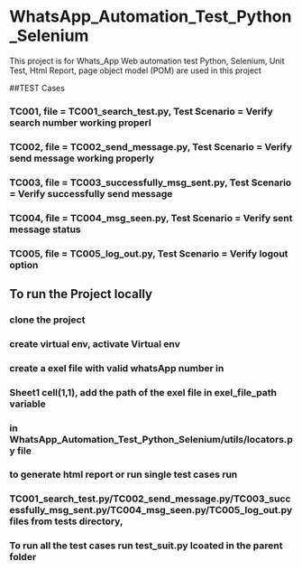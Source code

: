 # WhatsApp_Automation_Test_Python_Selenium
This project is for Whats_App Web automation test Python, Selenium, Unit Test, Html Report, page object model (POM) are used in this project


##TEST Cases 
### TC001, file = TC001_search_test.py,             Test Scenario = Verify search number working properl
### TC002, file = TC002_send_message.py,            Test Scenario = Verify send message working properly
### TC003, file = TC003_successfully_msg_sent.py,   Test Scenario = Verify successfully send message
### TC004, file = TC004_msg_seen.py,                Test Scenario = Verify sent message status
### TC005, file = TC005_log_out.py,                 Test Scenario = Verify logout option





## To run the Project locally 

### clone the project
### create virtual env, activate Virtual env
### create a exel file with valid whatsApp number in 
### Sheet1  cell(1,1), add the path of the exel file in   exel_file_path variable 
### in   WhatsApp_Automation_Test_Python_Selenium/utils/locators.py file 

### to generate  html report or run single test cases  run 

###                                         TC001_search_test.py/TC002_send_message.py/TC003_successfully_msg_sent.py/TC004_msg_seen.py/TC005_log_out.py files from tests directory, 

### To run all the test cases run test_suit.py  lcoated in the parent folder 



